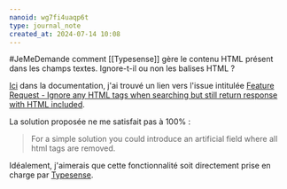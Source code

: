 ```yaml
---
nanoid: wg7fi4uaqp6t
type: journal_note
created_at: 2024-07-14 10:08
---
```

#JeMeDemande comment [[Typesense]] gère le contenu HTML présent dans les champs textes. Ignore-t-il ou non les balises HTML ?

[Ici](https://typesense.org/docs/guide/tips-for-searching-common-types-of-data.html#html-content) dans la documentation, j'ai trouvé un lien vers l'issue intitulée [Feature Request - Ignore any HTML tags when searching but still return response with HTML included](https://github.com/typesense/typesense/issues/265).

La solution proposée ne me satisfait pas à 100% :

> For a simple solution you could introduce an artificial field where all html tags are removed.

Idéalement, j'aimerais que cette fonctionnalité soit directement prise en charge par [Typesense](https://typesense.org).
